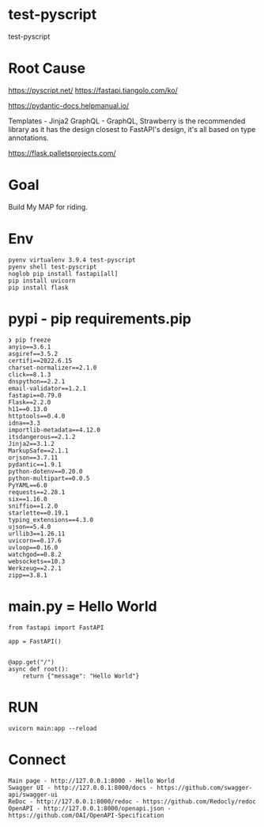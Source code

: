 # test-pyscript
test-pyscript


# Root Cause
https://pyscript.net/
https://fastapi.tiangolo.com/ko/

https://pydantic-docs.helpmanual.io/

Templates - Jinja2 
GraphQL - GraphQL, Strawberry is the recommended library as it has the design closest to FastAPI's design, it's all based on type annotations.

https://flask.palletsprojects.com/


# Goal
Build My MAP for riding.


# Env 
```
pyenv virtualenv 3.9.4 test-pyscript
pyenv shell test-pyscript
noglob pip install fastapi[all]
pip install uvicorn
pip install flask
```

# pypi - pip requirements.pip

```
❯ pip freeze
anyio==3.6.1
asgiref==3.5.2
certifi==2022.6.15
charset-normalizer==2.1.0
click==8.1.3
dnspython==2.2.1
email-validator==1.2.1
fastapi==0.79.0
Flask==2.2.0
h11==0.13.0
httptools==0.4.0
idna==3.3
importlib-metadata==4.12.0
itsdangerous==2.1.2
Jinja2==3.1.2
MarkupSafe==2.1.1
orjson==3.7.11
pydantic==1.9.1
python-dotenv==0.20.0
python-multipart==0.0.5
PyYAML==6.0
requests==2.28.1
six==1.16.0
sniffio==1.2.0
starlette==0.19.1
typing_extensions==4.3.0
ujson==5.4.0
urllib3==1.26.11
uvicorn==0.17.6
uvloop==0.16.0
watchgod==0.8.2
websockets==10.3
Werkzeug==2.2.1
zipp==3.8.1
```

# main.py = Hello World
```
from fastapi import FastAPI

app = FastAPI()


@app.get("/")
async def root():
    return {"message": "Hello World"}
```


# RUN
```
uvicorn main:app --reload
```

# Connect
```
Main page - http://127.0.0.1:8000 - Hello World
Swagger UI - http://127.0.0.1:8000/docs - https://github.com/swagger-api/swagger-ui
ReDoc - http://127.0.0.1:8000/redoc - https://github.com/Redocly/redoc
OpenAPI - http://127.0.0.1:8000/openapi.json - https://github.com/OAI/OpenAPI-Specification
```


